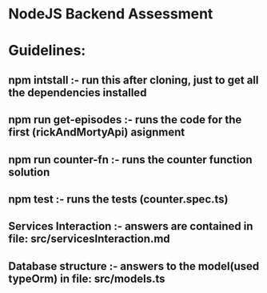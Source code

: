 # NodeJS Backend Assessment


# Guidelines:


## npm intstall :- run this after cloning, just to get all the dependencies installed

## npm run get-episodes :- runs the code for the first (rickAndMortyApi) asignment

## npm run counter-fn :- runs the counter function solution

## npm test :- runs the tests (counter.spec.ts)

## Services Interaction :- answers are contained in file: src/servicesInteraction.md

## Database structure :- answers to the model(used typeOrm) in file: src/models.ts

